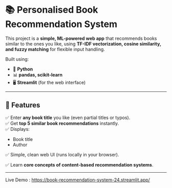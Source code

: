 # 📚 Personalised Book Recommendation System

This project is a **simple, ML-powered web app** that recommends books similar to the ones you like, using **TF-IDF vectorization, cosine similarity, and fuzzy matching** for flexible input handling.

Built using:
- 🐍 **Python**
- 📊 **pandas, scikit-learn**
- 🖥️ **Streamlit** (for the web interface)
 
---

## 🚀 Features

✅ Enter **any book title** you like (even partial titles or typos).  
✅ Get **top 5 similar book recommendations** instantly.  
✅ Displays:
- Book title
- Author

✅ Simple, clean web UI (runs locally in your browser).

✅ Learn **core concepts of content-based recommendation systems**.


---

Live Demo : https://book-recommendation-system-24.streamlit.app/
